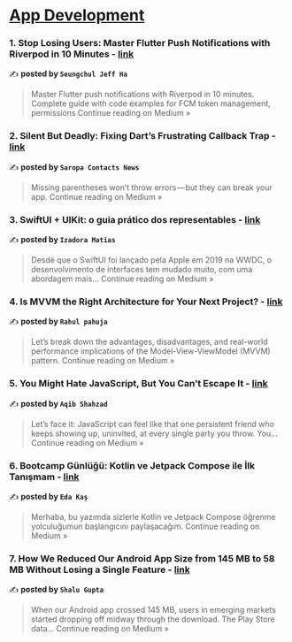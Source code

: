
<h1><a href=https://medium.com/tag/mobile-app-development/recommended target="_blank" rel="noopener noreferrer">App Development</a></h1>
<h3>1. Stop Losing Users: Master Flutter Push Notifications with Riverpod in 10 Minutes - <a href="https://medium.com/@alaxhenry0121/stop-losing-users-master-flutter-push-notifications-with-riverpod-in-10-minutes-b4ab94e5fc1a?source=rss------mobile_app_development-5" target="_blank" rel="noopener noreferrer">link</a></h3>

✍️ **posted by `Seungchul Jeff Ha`**

<blockquote>Master Flutter push notifications with Riverpod in 10 minutes. Complete guide with code examples for FCM token management, permissions
Continue reading on Medium »</blockquote>

<h3>2. Silent But Deadly: Fixing Dart’s Frustrating Callback Trap - <a href="https://saropa-contacts.medium.com/silent-but-deadly-fixing-darts-frustrating-callback-trap-7ffb58d3e485?source=rss------mobile_app_development-5" target="_blank" rel="noopener noreferrer">link</a></h3>

✍️ **posted by `Saropa Contacts News`**

<blockquote>Missing parentheses won’t throw errors — but they can break your app.
Continue reading on Medium »</blockquote>

<h3>3. SwiftUI + UIKit: o guia prático dos representables - <a href="https://medium.com/@_.izadoramatias/swiftui-uikit-o-guia-pr%C3%A1tico-dos-representables-341b14923df6?source=rss------mobile_app_development-5" target="_blank" rel="noopener noreferrer">link</a></h3>

✍️ **posted by `Izadora Matias`**

<blockquote>Desde que o SwiftUI foi lançado pela Apple em 2019 na WWDC, o desenvolvimento de interfaces tem mudado muito, com uma abordagem mais…
Continue reading on Medium »</blockquote>

<h3>4. Is MVVM the Right Architecture for Your Next Project? - <a href="https://medium.com/@therahulpahuja/is-mvvm-the-right-architecture-for-your-next-project-848db765a423?source=rss------mobile_app_development-5" target="_blank" rel="noopener noreferrer">link</a></h3>

✍️ **posted by `Rahul pahuja`**

<blockquote>Let’s break down the advantages, disadvantages, and real-world performance implications of the Model-View-ViewModel (MVVM) pattern.
Continue reading on Medium »</blockquote>

<h3>5. You Might Hate JavaScript, But You Can’t Escape It - <a href="https://medium.com/@aqibshahzadfreelance99/you-might-hate-javascript-but-you-cant-escape-it-d27111c55e63?source=rss------mobile_app_development-5" target="_blank" rel="noopener noreferrer">link</a></h3>

✍️ **posted by `Aqib Shahzad`**

<blockquote>Let’s face it: JavaScript can feel like that one persistent friend who keeps showing up, uninvited, at every single party you throw. You…
Continue reading on Medium »</blockquote>

<h3>6. Bootcamp Günlüğü: Kotlin ve Jetpack Compose ile İlk Tanışmam - <a href="https://medium.com/@edakas/bootcamp-g%C3%BCnl%C3%BC%C4%9F%C3%BC-kotlin-ve-jetpack-compose-ile-i%CC%87lk-tan%C4%B1%C5%9Fmam-fc9263a6b5c7?source=rss------mobile_app_development-5" target="_blank" rel="noopener noreferrer">link</a></h3>

✍️ **posted by `Eda Kaş`**

<blockquote>Merhaba, bu yazımda sizlerle Kotlin ve Jetpack Compose öğrenme yolculuğumun başlangıcını paylaşacağım.
Continue reading on Medium »</blockquote>

<h3>7. How We Reduced Our Android App Size from 145 MB to 58 MB Without Losing a Single Feature  - <a href="https://medium.com/@info.shaludroid/how-we-reduced-our-android-app-size-from-145-mb-to-58-mb-without-losing-a-single-feature-b22feae2dd01?source=rss------mobile_app_development-5" target="_blank" rel="noopener noreferrer">link</a></h3>

✍️ **posted by `Shalu Gupta`**

<blockquote>When our Android app crossed 145 MB, users in emerging markets started dropping off midway through the download. The Play Store data…
Continue reading on Medium »</blockquote>

